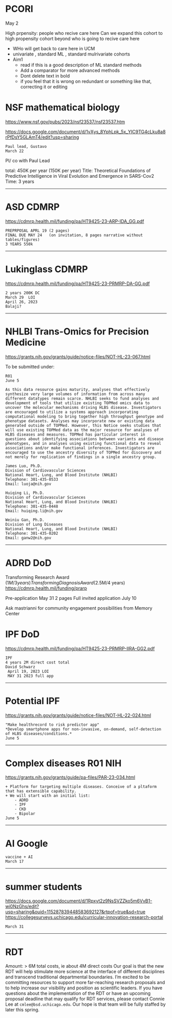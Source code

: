 # PCORI

May 2

High prpensity: people who recive care here
Can we expand this cohort to high propensity cohort beyond who is going to recive care here

+ WHo will get back to care here in UCM 
+ univariate , standard ML , standard mulrivariate cohorts
+ Aim1
    - read if this is a good description of ML standard methods
    - Add a comparator for more advanced methods
    - Dont delete text in bold
    - if you feel that it is wrong on redundant or something like that, correcting it or editing


# NSF mathematical biology
https://www.nsf.gov/pubs/2023/nsf23537/nsf23537.htm

https://docs.google.com/document/d/1vXys_8YphLpk_5x_YIC9TG4cLku8a8rPfDsY5GLAmT4/edit?usp=sharing


    Paul lead, Gustavo
    March 22
    
PI/ co with Paul Lead

total: 450K per year (150K per year)
Title: Theoretical Foundations of Predictive Intelligence in Viral Evolution and Emergence in SARS-Cov2
Time: 3 years

---

# ASD CDMRP

https://cdmrp.health.mil/funding/pa/HT9425-23-ARP-IDA_GG.pdf

    PREPRPOSAL APRL 19 (2 pages)
    FINAL DUE MAY 24   (on invitation, 8 pages narrative without tables/figures)
    3 YEARS 550k

---

# Lukinglass CDMRP

https://cdmrp.health.mil/funding/pa/HT9425-23-PRMRP-DA-GG.pdf

    2 years 200K DC
    March 29  LOI
    April 26, 2023
    Balaji?
---

# NHLBI Trans-Omics for Precision Medicine

https://grants.nih.gov/grants/guide/notice-files/NOT-HL-23-067.html
    
To be submitted under: [](https://grants.nih.gov/grants/guide/pa-files/PA-20-185.html)

    R01
    June 5
    
    As this data resource gains maturity, analyses that effectively synthesize very large volumes of information from across many different datatypes remain scarce. NHLBI seeks to fund analyses and development of tools that utilize existing TOPMed omics data to uncover the molecular mechanisms driving HLBS disease. Investigators are encouraged to utilize a systems approach incorporating computational modeling to bring together high throughput genotype and phenotype datasets. Analyses may incorporate new or existing data generated outside of TOPMed. However, this Notice seeks studies that will use existing TOPMed data as the major resource for analyses of HLBS diseases and measures. TOPMed has particular interest in questions about identifying associations between variants and disease phenotypes, and in analyses using existing functional data to reveal associations and/or make functional inferences. Investigators are encouraged to use the ancestry diversity of TOPMed for discovery and not merely for replication of findings in a single ancestry group.

    James Luo, Ph.D.
    Division of Cardiovascular Sciences
    National Heart, Lung, and Blood Institute (NHLBI)
    Telephone: 301-435-0533
    Email: luoja@nih.gov
    
    Huiqing Li, Ph.D.
    Division of Cardiovascular Sciences
    National Heart, Lung, and Blood Institute (NHLBI)
    Telephone: 301-435-0448
    Email: huiqing.li@nih.gov
    
    Weiniu Gan, Ph.D.
    Division of Lung Diseases
    National Heart, Lung, and Blood Institute (NHLBI)
    Telephone: 301-435-0202
    Email: ganw2@nih.gov  
    
---    


# ADRD DoD

Transforming Research Award ($1M/3 years)
Transforming Diagnosis Award ($2.5M/4 years)
https://cdmrp.health.mil/funding/prarp

Pre-application May 31 2 pages
Full invited application July 10

Ask mastrianni for community engagement possibilities from Memory Center

# IPF DoD

https://cdmrp.health.mil/funding/pa/HT9425-23-PRMRP-IIRA-GG2.pdf

    IPF 
    4 years 2M direct cost total
    David Schwarz
     April 19, 2023 LOI
     MAY 31 2023 full app

---

# Potential IPF
    
https://grants.nih.gov/grants/guide/notice-files/NOT-HL-22-024.html
    
    "Make healthrecord to risk predictor app"
    *Develop smartphone apps for non-invasive, on-demand, self-detection of HLBS diseases/conditions.*
    June 5
    

---

# Complex diseases R01 NIH

https://grants.nih.gov/grants/guide/pa-files/PAR-23-034.html
    
    + Platform for targeting multiple diseases. Conceive of a pltaform that has extensible capability.
    + We will start with an initial list:
        - ADRD
        - IPF
        - CKD
        - Bipolar
    June 5

---

# AI Google

    vaccine + AI
    March 17
    
---

# summer students

https://docs.google.com/document/d/1Rpxyt2z9NsSVZZko5m6VvB1-wi0NzGhs/edit?usp=sharing&ouid=115287839448583692127&rtpof=true&sd=true
https://collegesurveys.uchicago.edu/curricular-innovation-research-portal

    March 31
    
---

# RDT

Amount: > 6M total costs, ie about 4M direct costs
Our goal is that the new RDT will help stimulate more science at the interface of different disciplines and transcend traditional departmental boundaries. I’m excited to be committing resources to support more far-reaching research proposals and to help increase our visibility and position as scientific leaders. If you have questions about the implementation of the RDT or have an upcoming proposal deadline that may qualify for RDT services, please contact Connie Lee at `cmlee@bsd.uchicago.edu`. Our hope is that team will be fully staffed by later this spring.
